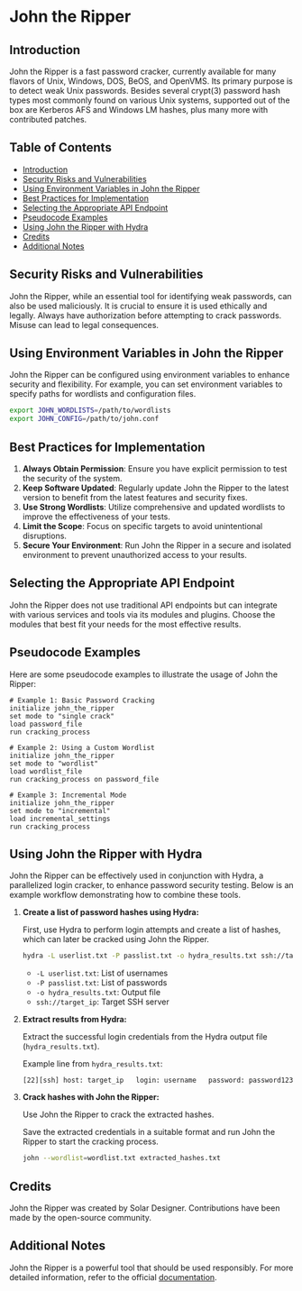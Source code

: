 
# John the Ripper

## Introduction
John the Ripper is a fast password cracker, currently available for many flavors of Unix, Windows, DOS, BeOS, and OpenVMS. Its primary purpose is to detect weak Unix passwords. Besides several crypt(3) password hash types most commonly found on various Unix systems, supported out of the box are Kerberos AFS and Windows LM hashes, plus many more with contributed patches.

## Table of Contents
- [Introduction](#introduction)
- [Security Risks and Vulnerabilities](#security-risks-and-vulnerabilities)
- [Using Environment Variables in John the Ripper](#using-environment-variables-in-john-the-ripper)
- [Best Practices for Implementation](#best-practices-for-implementation)
- [Selecting the Appropriate API Endpoint](#selecting-the-appropriate-api-endpoint)
- [Pseudocode Examples](#pseudocode-examples)
- [Using John the Ripper with Hydra](#using-john-the-ripper-with-hydra)
- [Credits](#credits)
- [Additional Notes](#additional-notes)

## Security Risks and Vulnerabilities
John the Ripper, while an essential tool for identifying weak passwords, can also be used maliciously. It is crucial to ensure it is used ethically and legally. Always have authorization before attempting to crack passwords. Misuse can lead to legal consequences.

## Using Environment Variables in John the Ripper
John the Ripper can be configured using environment variables to enhance security and flexibility. For example, you can set environment variables to specify paths for wordlists and configuration files.

```sh
export JOHN_WORDLISTS=/path/to/wordlists
export JOHN_CONFIG=/path/to/john.conf
```

## Best Practices for Implementation
1. **Always Obtain Permission**: Ensure you have explicit permission to test the security of the system.
2. **Keep Software Updated**: Regularly update John the Ripper to the latest version to benefit from the latest features and security fixes.
3. **Use Strong Wordlists**: Utilize comprehensive and updated wordlists to improve the effectiveness of your tests.
4. **Limit the Scope**: Focus on specific targets to avoid unintentional disruptions.
5. **Secure Your Environment**: Run John the Ripper in a secure and isolated environment to prevent unauthorized access to your results.

## Selecting the Appropriate API Endpoint
John the Ripper does not use traditional API endpoints but can integrate with various services and tools via its modules and plugins. Choose the modules that best fit your needs for the most effective results.

## Pseudocode Examples
Here are some pseudocode examples to illustrate the usage of John the Ripper:

```pseudo
# Example 1: Basic Password Cracking
initialize john_the_ripper
set mode to "single crack"
load password_file
run cracking_process

# Example 2: Using a Custom Wordlist
initialize john_the_ripper
set mode to "wordlist"
load wordlist_file
run cracking_process on password_file

# Example 3: Incremental Mode
initialize john_the_ripper
set mode to "incremental"
load incremental_settings
run cracking_process
```

## Using John the Ripper with Hydra
John the Ripper can be effectively used in conjunction with Hydra, a parallelized login cracker, to enhance password security testing. Below is an example workflow demonstrating how to combine these tools.

1. **Create a list of password hashes using Hydra:**
   
   First, use Hydra to perform login attempts and create a list of hashes, which can later be cracked using John the Ripper.
   
   ```sh
   hydra -L userlist.txt -P passlist.txt -o hydra_results.txt ssh://target_ip
   ```
   
   - `-L userlist.txt`: List of usernames
   - `-P passlist.txt`: List of passwords
   - `-o hydra_results.txt`: Output file
   - `ssh://target_ip`: Target SSH server

2. **Extract results from Hydra:**
   
   Extract the successful login credentials from the Hydra output file (`hydra_results.txt`).
   
   Example line from `hydra_results.txt`:
   ```
   [22][ssh] host: target_ip   login: username   password: password123
   ```

3. **Crack hashes with John the Ripper:**
   
   Use John the Ripper to crack the extracted hashes.
   
   Save the extracted credentials in a suitable format and run John the Ripper to start the cracking process.

   ```sh
   john --wordlist=wordlist.txt extracted_hashes.txt
   ```

## Credits
John the Ripper was created by Solar Designer. Contributions have been made by the open-source community.

## Additional Notes
John the Ripper is a powerful tool that should be used responsibly. For more detailed information, refer to the official [documentation](https://www.openwall.com/john/).
